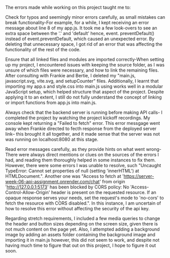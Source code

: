 The errors made while working on this project taught me to: 

Check for typos and seemingly minor errors carefully, as small mistakes can break functionality-For example, for a while, I kept receiving an error message about line 8 of my app.js. It took me a few look-overs to see an extra space between the '.' and 'default' hence, event. preventDefault() instead of event.preventDefault, which caused an unexpected error. By deleting that unnecessary space, I got rid of an error that was affecting the functionality of the rest of the code. 

Ensure that all linked files and modules are imported correctly-When setting up my project, I encountered issues with keeping the source folder, as I was unsure of which files were necessary, and how to link the remaining files. After consulting with Frankie and Bertie, I deleted my "main.js, javascript.svg, vite.svg, and setupCounter" files. 
Additionally, I learnt that importing my app.s and style.css into main.js using works well in a modular JavaScript setup, which helped structure that aspect of the project. Despite applying it to an extent, I still do not fully understand the concept of linking or import functions from app.js into main.js. 

Always check that the backend server is running before making API calls- I completed the project by watching the project kickoff recordings. My console kept returning  a "Failed to fetch" error. This error messgage went away when Frankie directed to fecth response from the deployed server link– this brought it all together, and it made sense that the server was not was running on localhost:8080 at this stage.

Read error messages carefully, as they provide hints on what went wrong-There were always direct mentions or clues on the sources of the errors I had, and reading them thoroughly helped in some instances to fix them. However, there were some errors I was unable to resolve, such "Uncaught TypeError: Cannot set properties of null (setting 'innerHTML')
    at HTMLDocument.<anonymous>". 
Another one was "Access to fetch at 'https://server-week-06-api-assignment.onrender.com/chat' from origin 'http://127.0.0.1:5173' has been blocked by CORS policy: No 'Access-Control-Allow-Origin' header is present on the requested resource. If an opaque response serves your needs, set the request's mode to 'no-cors' to fetch the resource with CORS disabled.". In this instance, I am uncertain of how to resolve this error without affecting the security of the api key.

Regarding stretch requirements, I included a few media queries to change the header and button sizes depending on the screen size, given there is not much content on the page yet. Also, I attempted adding a background image by adding an assets folder containing the background image and importing it in main.js however, this did not seem to work, and despite not having much time to figure that out on this project, I hope to figure it out soon.

